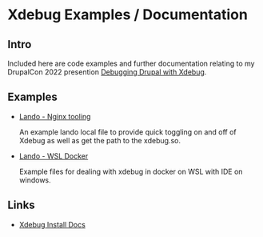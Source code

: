 # Xdebug Examples / Documentation

## Intro
Included here are code examples and further documentation relating to my DrupalCon 2022 presention
[Debugging Drupal with Xdebug](https://events.drupal.org/portland2022/sessions/debugging-drupal-xdebug).

## Examples

- [Lando - Nginx tooling](lando-tooling/nginx)

  An example lando local file to provide quick toggling on and off of Xdebug as well as get the path to the xdebug.so.
- [Lando - WSL Docker](lando-tooling/wsl-docker)

  Example files for dealing with xdebug in docker on WSL with IDE on windows.

## Links

- [Xdebug Install Docs](https://xdebug.org/docs/install)
